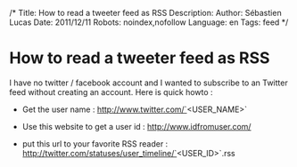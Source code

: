 /*
Title: How to read a tweeter feed as RSS
Description: 
Author: Sébastien Lucas
Date: 2011/12/11
Robots: noindex,nofollow
Language: en
Tags: feed
*/
# How to read a tweeter feed as RSS

I have no twitter / facebook account and I wanted to subscribe to an Twitter feed without creating an account. Here is quick howto :

*	Get the user name : http://www.twitter.com/`<USER_NAME>`

*	Use this website to get a user id : http://www.idfromuser.com/

*	put this url to your favorite RSS reader : http://twitter.com/statuses/user_timeline/`<USER_ID>`.rss



